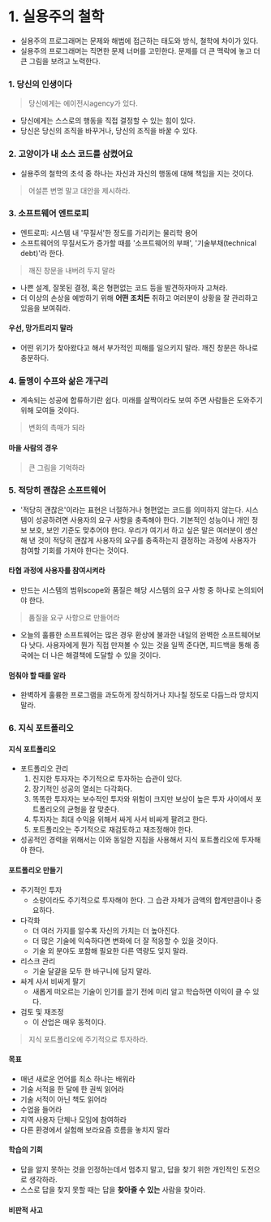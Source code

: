 # 1. 실용주의 철학

- 실용주의 프로그래머는 문제와 해법에 접근하는 태도와 방식, 철학에 차이가 있다.
- 실용주의 프로그래머는 직면한 문제 너머를 고민한다. 문제를 더 큰 맥락에 놓고 더 큰 그림을 보려고 노력한다.



### 1. 당신의 인생이다

> 당신에게는 에이전시agency가 있다.

- 당신에게는 스스로의 행동을 직접 결정할 수 있는 힘이 있다.
- 당신은 당신의 조직을 바꾸거나, 당신의 조직을 바꿀 수 있다.



### 2. 고양이가 내 소스 코드를 삼켰어요

- 실용주의 철학의 초석 중 하나는 자신과 자신의 행동에 대해 책임을 지는 것이다.

> 어설픈 변명 말고 대안을 제시하라.



### 3. 소프트웨어 엔트로피

- 엔트로피: 시스템 내 '무질서'한 정도를 가리키는 물리학 용어
- 소프트웨어의 무질서도가 증가할 때를 '소프트웨어의 부패', '기술부채(technical debt)'라 한다.

> 깨진 창문을 내버려 두지 말라

- 나쁜 설계, 잘못된 결정, 혹은 형편없는 코드 등을 발견하자마자 고쳐라.
- 더 이상의 손상을 예방하기 위해 **어떤 조치든** 취하고 여러분이 상황을 잘 관리하고 있음을 보여줘라.

#### 우선, 망가트리지 말라

- 어떤 위기가 찾아왔다고 해서 부가적인 피해를 일으키지 말라. 깨진 창문은 하나로 충분하다.



### 4. 돌멩이 수프와 삶은 개구리

- 계속되는 성공에 합류하기란 쉽다. 미래를 살짝이라도 보여 주면 사람들은 도와주기 위해 모여들 것이다.

> 변화의 촉매가 되라

#### 마을 사람의 경우

> 큰 그림을 기억하라



### 5. 적당히 괜찮은 소프트웨어

- '적당히 괜찮은'이라는 표현은 너절하거나 형편없는 코드를 의미하지 않는다. 시스템이 성공하려면 사용자의 요구 사항을 충족해야 한다. 기본적인 성능이나 개인 정보 보호, 보안 기준도 맞추어야 한다. 우리가 여기서 하고 싶은 말은 여러분이 생산해 낸 것이 적당히 괜찮게 사용자의 요구를 충족하는지 결정하는 과정에 사용자가 참여할 기회를 가져야 한다는 것이다.

#### 타협 과정에 사용자를 참여시켜라

- 만드는 시스템의 범위scope와 품질은 해당 시스템의 요구 사항 중 하나로 논의되어야 한다.

> 품질을 요구 사항으로 만들어라

- 오늘의 훌륭한 소프트웨어는 많은 경우 환상에 불과한 내일의 완벽한 소프트웨어보다 낫다. 사용자에게 뭔가 직접 만져볼 수 있는 것을 일찍 준다면, 피드백을 통해 종국에는 더 나은 해결책에 도달할 수 있을 것이다.

#### 멈춰야 할 때를 알라

- 완벽하게 훌륭한 프로그램을 과도하게 장식하거나 지나칠 정도로 다듬느라 망치지 말라.



### 6. 지식 포트폴리오

#### 지식 포트폴리오

- 포트폴리오 관리
  1. 진지한 투자자는 주기적으로 투자하는 습관이 있다.
  2. 장기적인 성공의 열쇠는 다각화다.
  3. 똑똑한 투자자는 보수적인 투자와 위험이 크지만 보상이 높은 투자 사이에서 포트폴리오의 균형을 잘 맞춘다.
  4. 투자자는 최대 수익을 위해서 싸게 사서 비싸게 팔려고 한다.
  5. 포트폴리오는 주기적으로 재검토하고 재조정해야 한다.
- 성공적인 경력을 위해서는 이와 동일한 지침을 사용해서 지식 포트폴리오에 투자해야 한다.

#### 포트폴리오 만들기

- 주기적인 투자
  - 소량이라도 주기적으로 투자해야 한다. 그 습관 자체가 금액의 합계만큼이나 중요하다.
- 다각화
  - 더 여러 가지를 알수록 자신의 가치는 더 높아진다.
  - 더 많은 기술에 익숙하다면 변화에 더 잘 적응할 수 있을 것이다.
  - 기술 외 분야도 포함해 필요한 다른 역량도 잊지 말라.
- 리스크 관리
  - 기술 달걀을 모두 한 바구니에 담지 말라.
- 싸게 사서 비싸게 팔기
  - 새롭게 떠오르는 기술이 인기를 끌기 전에 미리 알고 학습하면 이익이 클 수 있다.
- 검토 및 재조정
  - 이 산업은 매우 동적이다.

> 지식 포트폴리오에 주기적으로 투자하라.

#### 목표

- 매년 새로운 언어를 최소 하나는 배워라
- 기술 서적을 한 달에 한 권씩 읽어라
- 기술 서적이 아닌 책도 읽어라
- 수업을 들어라
- 지역 사용자 단체나 모임에 참여하라
- 다른 환경에서 실험해 보라요즘 흐름을 놓치지 말라

#### 학습의 기회

- 답을 알지 못하는 것을 인정하는데서 멈추지 말고, 답을 찾기 위한 개인적인 도전으로 생각하라.
- 스스로 답을 찾지 못할 때는 답을 **찾아줄 수 있는** 사람을 찾아라.

#### 비판적 사고


